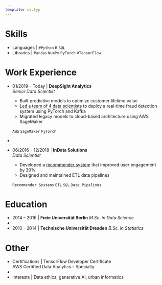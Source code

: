 ```yaml
---
template: cv.typ
---
```


# Skills

- Languages | `#Python` `R` `SQL`
- Libraries | `Pandas` `NumPy` `PyTorch` `#TensorFlow`

# Work Experience

- 01/2019 – Today | **DeepSight Analytics**  
  _Senior Data Scientist_

  - Built predictive models to optimize customer lifetime value
  - [Led a team of 4 data scientists](https://externallink.com) to deploy a real-time fraud detection system using PyTorch and Kafka
  - Migrated legacy models to cloud-based architecture using AWS SageMaker

  `AWS` `SageMaker` `PyTorch`

-
- 06/2016 – 12/2018 | **InData Solutions**  
  _Data Scientist_

  - Developed a [recommender system](https://externallink.com) that improved user engagement by 20%
  - Designed and maintained ETL data pipelines

  `Recommender Systems` `ETL` `SQL` `Data Pipelines`

# Education

- 2014 – 2016 | **Freie Universität Berlin**
  _M.Sc. in Data Science_
-
- 2010 – 2014 | **Technische Universität Dresden**
  _B.Sc. in Statistics_

# Other

- Certifications | TensorFlow Developer Certificate  
  AWS Certified Data Analytics – Specialty
-
- Interests | Data ethics, generative AI, urban informatics
